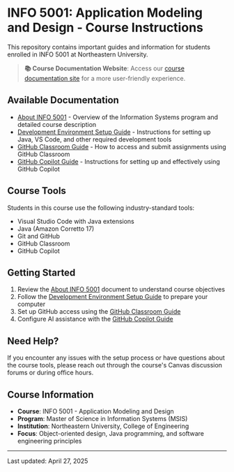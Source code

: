 # INFO 5001: Application Modeling and Design - Course Instructions

This repository contains important guides and information for students enrolled in INFO 5001 at Northeastern University.

> **📚 Course Documentation Website**: Access our [course documentation site](https://info5001.github.io/course-instructions/) for a more user-friendly experience.

## Available Documentation

- [About INFO 5001](about-info-5001.md) - Overview of the Information Systems program and detailed course description
- [Development Environment Setup Guide](dev-environment-setup-guide.md) - Instructions for setting up Java, VS Code, and other required development tools
- [GitHub Classroom Guide](github-classroom-guide.md) - How to access and submit assignments using GitHub Classroom
- [GitHub Copilot Guide](github-copilot-guide.md) - Instructions for setting up and effectively using GitHub Copilot

## Course Tools

Students in this course use the following industry-standard tools:

- Visual Studio Code with Java extensions
- Java (Amazon Corretto 17)
- Git and GitHub
- GitHub Classroom
- GitHub Copilot

## Getting Started

1. Review the [About INFO 5001](about-info-5001.md) document to understand course objectives
2. Follow the [Development Environment Setup Guide](dev-environment-setup-guide.md) to prepare your computer
3. Set up GitHub access using the [GitHub Classroom Guide](github-classroom-guide.md)
4. Configure AI assistance with the [GitHub Copilot Guide](github-copilot-guide.md)

## Need Help?

If you encounter any issues with the setup process or have questions about the course tools, please reach out through the course's Canvas discussion forums or during office hours.

## Course Information

- **Course**: INFO 5001 - Application Modeling and Design
- **Program**: Master of Science in Information Systems (MSIS)
- **Institution**: Northeastern University, College of Engineering
- **Focus**: Object-oriented design, Java programming, and software engineering principles

---

Last updated: April 27, 2025
